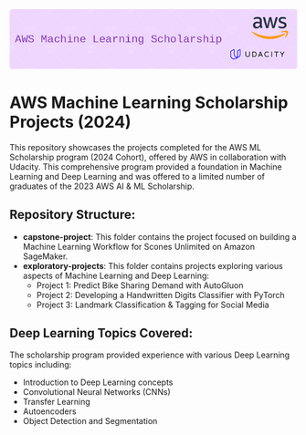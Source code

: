 ![Header](./github-header-image.png)
# AWS Machine Learning Scholarship Projects (2024)

This repository showcases the projects completed for the AWS ML Scholarship program (2024 Cohort), offered by AWS in collaboration with Udacity. This comprehensive program provided a foundation in Machine Learning and Deep Learning and was offered to a limited number of graduates of the 2023 AWS AI & ML Scholarship.

## Repository Structure:

* **capstone-project**: This folder contains the project focused on building a Machine Learning Workflow for Scones Unlimited on Amazon SageMaker.
* **exploratory-projects**: This folder contains projects exploring various aspects of Machine Learning and Deep Learning:
    * Project 1: Predict Bike Sharing Demand with AutoGluon
    * Project 2: Developing a Handwritten Digits Classifier with PyTorch
    * Project 3: Landmark Classification & Tagging for Social Media

## Deep Learning Topics Covered:

The scholarship program provided experience with various Deep Learning topics including:

* Introduction to Deep Learning concepts
* Convolutional Neural Networks (CNNs)
* Transfer Learning
* Autoencoders
* Object Detection and Segmentation
